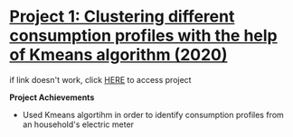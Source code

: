 # [Project 1: Clustering different consumption profiles with the help of Kmeans algorithm (2020)](https://nbviewer.jupyter.org/github/seydoudia/ml_energy/blob/master/dev_analysis.ipynb)
if link doesn't work, click [HERE](https://github.com/seydoudia/ml_energy/blob/master/dev_analysis.ipynb) to access project

**Project Achievements**
* Used Kmeans algortihm in order to identify consumption profiles from an household's electric meter
